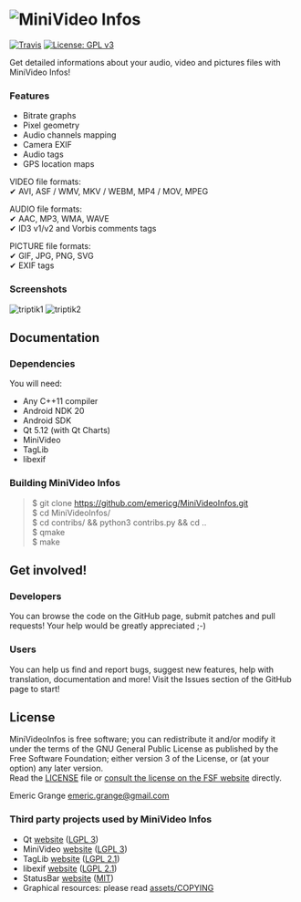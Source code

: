 # ![MiniVideo Infos](https://i.imgur.com/eKFauTe.jpg)

[![Travis](https://img.shields.io/travis/emericg/MiniVideoInfos.svg?style=flat-square)](https://travis-ci.org/emericg/MiniVideoInfos)
[![License: GPL v3](https://img.shields.io/badge/license-GPL%20v3-blue.svg?style=flat-square)](http://www.gnu.org/licenses/gpl-3.0)


Get detailed informations about your audio, video and pictures files with MiniVideo Infos!

### Features

- Bitrate graphs
- Pixel geometry
- Audio channels mapping
- Camera EXIF
- Audio tags
- GPS location maps

VIDEO file formats:  
✔ AVI, ASF / WMV, MKV / WEBM, MP4 / MOV, MPEG  

AUDIO file formats:  
✔ AAC, MP3, WMA, WAVE  
✔ ID3 v1/v2 and Vorbis comments tags  

PICTURE file formats:  
✔ GIF, JPG, PNG, SVG  
✔ EXIF tags  

### Screenshots

![triptik1](https://i.imgur.com/4UktjbK.png)
![triptik2](https://i.imgur.com/UFuHKvo.png)


## Documentation

### Dependencies

You will need:
- Any C++11 compiler
- Android NDK 20
- Android SDK
- Qt 5.12 (with Qt Charts)
- MiniVideo
- TagLib
- libexif

### Building MiniVideo Infos

> $ git clone https://github.com/emericg/MiniVideoInfos.git  
> $ cd MiniVideoInfos/  
> $ cd contribs/ && python3 contribs.py && cd ..  
> $ qmake  
> $ make  


## Get involved!

### Developers

You can browse the code on the GitHub page, submit patches and pull requests! Your help would be greatly appreciated ;-)

### Users

You can help us find and report bugs, suggest new features, help with translation, documentation and more! Visit the Issues section of the GitHub page to start!


## License

MiniVideoInfos is free software; you can redistribute it and/or modify it under the terms of the GNU General Public License as published by the Free Software Foundation; either version 3 of the License, or (at your option) any later version.  
Read the [LICENSE](LICENSE) file or [consult the license on the FSF website](https://www.gnu.org/licenses/gpl-3.0.txt) directly.

Emeric Grange <emeric.grange@gmail.com>

### Third party projects used by MiniVideo Infos

* Qt [website](https://www.qt.io) ([LGPL 3](https://www.gnu.org/licenses/lgpl-3.0.txt))
* MiniVideo [website](https://github.com/emericg/MiniVideo) ([LGPL 3](https://www.gnu.org/licenses/lgpl-3.0.txt))
* TagLib [website](https://taglib.org/) ([LGPL 2.1](https://www.gnu.org/licenses/lgpl-2.1.txt))
* libexif [website](https://github.com/libexif/libexif/) ([LGPL 2.1](https://www.gnu.org/licenses/lgpl-2.1.txt))
* StatusBar [website](https://github.com/jpnurmi/statusbar) ([MIT](https://opensource.org/licenses/MIT))
* Graphical resources: please read [assets/COPYING](assets/COPYING)

